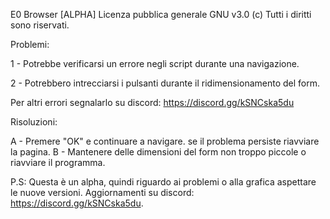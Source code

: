 E0 Browser [ALPHA]
Licenza pubblica generale GNU v3.0
(c) Tutti i diritti sono riservati.

Problemi:

1 - Potrebbe verificarsi un errore negli script durante una navigazione. 

2 - Potrebbero intrecciarsi i pulsanti durante il ridimensionamento del form.

Per altri errori segnalarlo su discord: https://discord.gg/kSNCska5du

Risoluzioni:

A - Premere "OK" e continuare a navigare. se il problema persiste riavviare la pagina.
B - Mantenere delle dimensioni del form non troppo piccole o riavviare il programma.

P.S: Questa è un alpha, quindi riguardo ai problemi o alla grafica aspettare le nuove versioni. Aggiornamenti su discord: https://discord.gg/kSNCska5du.
